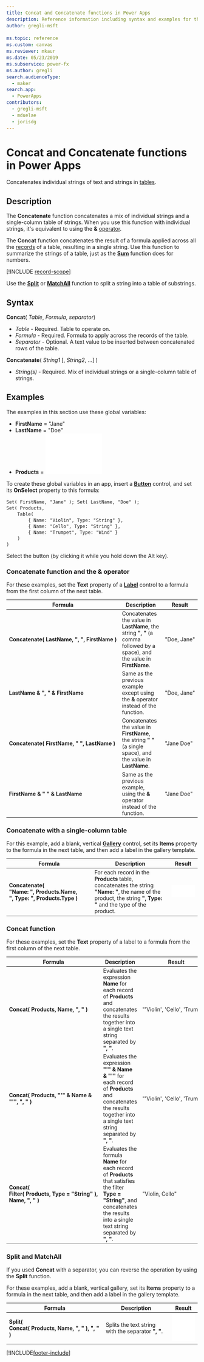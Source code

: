 ```yaml
---
title: Concat and Concatenate functions in Power Apps
description: Reference information including syntax and examples for the Concat and Concatenate functions in Power Apps.
author: gregli-msft

ms.topic: reference
ms.custom: canvas
ms.reviewer: mkaur
ms.date: 05/23/2019
ms.subservice: power-fx
ms.author: gregli
search.audienceType:
  - maker
search.app:
  - PowerApps
contributors:
  - gregli-msft
  - mduelae
  - jorisdg
---
```


# Concat and Concatenate functions in Power Apps

Concatenates individual strings of text and strings in [tables](/power-apps/maker/canvas-apps/working-with-tables).

## Description

The **Concatenate** function concatenates a mix of individual strings and a single-column table of strings. When you use this function with individual strings, it's equivalent to using the **&** [operator](operators.md).

The **Concat** function concatenates the result of a formula applied across all the [records](/power-apps/maker/canvas-apps/working-with-tables#records) of a table, resulting in a single string. Use this function to summarize the strings of a table, just as the **[Sum](function-aggregates.md)** function does for numbers.

[!INCLUDE [record-scope](../../includes/record-scope.md)]

Use the [**Split**](function-split.md) or [**MatchAll**](function-ismatch.md) function to split a string into a table of substrings.

## Syntax

**Concat**( _Table_, _Formula_, _separator_)

- _Table_ - Required. Table to operate on.
- _Formula_ - Required. Formula to apply across the records of the table.
- _Separator_ - Optional. A text value to be inserted between concatenated rows of the table.

**Concatenate**( _String1_ [, *String2*, ...] )

- _String(s)_ - Required. Mix of individual strings or a single-column table of strings.

## Examples

The examples in this section use these global variables:

- **FirstName** = "Jane"
- **LastName** = "Doe"
- **Products** = ![Table with two columns and four rows.](media/function-concatenate/products.png)

To create these global variables in an app, insert a [**Button**](/power-apps/maker/canvas-apps/controls/control-button) control, and set its **OnSelect** property to this formula:

```powerapps-dot
Set( FirstName, "Jane" ); Set( LastName, "Doe" );
Set( Products,
    Table(
        { Name: "Violin", Type: "String" },
        { Name: "Cello", Type: "String" },
        { Name: "Trumpet", Type: "Wind" }
    )
)
```

Select the button (by clicking it while you hold down the Alt key).

### Concatenate function and the & operator

For these examples, set the **Text** property of a [**Label**](/power-apps/maker/canvas-apps/controls/control-text-box) control to a formula from the first column of the next table.

| Formula | Description | Result |
| --- | --- | --- |
| **Concatenate(&nbsp;LastName,&nbsp;",&nbsp;",&nbsp;FirstName&nbsp;)** | Concatenates the value in **LastName**, the string **", "** (a comma followed by a space), and the value in **FirstName**. | "Doe,&nbsp;Jane" |
| **LastName&nbsp;&&nbsp;",&nbsp;"&nbsp;&&nbsp;FirstName** | Same as the previous example except using the **&** operator instead of the function. | "Doe,&nbsp;Jane" |
| **Concatenate(&nbsp;FirstName,&nbsp;"&nbsp;",&nbsp;LastName&nbsp;)** | Concatenates the value in **FirstName**, the string **" "** (a single space), and the value in **LastName**. | "Jane&nbsp;Doe" |
| **FirstName&nbsp;&&nbsp;"&nbsp;"&nbsp;&&nbsp;LastName** | Same as the previous example, using the **&** operator instead of the function. | "Jane&nbsp;Doe" |

### Concatenate with a single-column table

For this example, add a blank, vertical [**Gallery**](/power-apps/maker/canvas-apps/controls/control-gallery) control, set its **Items** property to the formula in the next table, and then add a label in the gallery template.

| Formula | Description | Result |
| --- | --- | --- |
| **Concatenate( "Name:&nbsp;",&nbsp;Products.Name, ",&nbsp;Type:&nbsp;",&nbsp;Products.Type )** | For each record in the **Products** table, concatenates the string **"Name: "**, the name of the product, the string **", Type: "** and the type of the product. | ![Table of products.](media/function-concatenate/single-column.png) |

### Concat function

For these examples, set the **Text** property of a label to a formula from the first column of the next table.

| Formula | Description | Result |
| --- | --- | --- |
| **Concat( Products, Name, ", " )** | Evaluates the expression **Name** for each record of **Products** and concatenates the results together into a single text string separated by **", "**. | "'Violin',&nbsp;'Cello',&nbsp;'Trumpet'" |
| **Concat( Products, "'" & Name & "'", ", " )** | Evaluates the expression **"'" & Name & "'"** for each record of **Products** and concatenates the results together into a single text string separated by **", "**. | "'Violin',&nbsp;'Cello',&nbsp;'Trumpet'" |
| **Concat( Filter(&nbsp;Products,&nbsp;Type&nbsp;=&nbsp;"String"&nbsp;), Name, ", " )** | Evaluates the formula **Name** for each record of **Products** that satisfies the filter **Type = "String"**, and concatenates the results into a single text string separated by **", "**. | "Violin,&nbsp;Cello" |


### Split and MatchAll

If you used **Concat** with a separator, you can reverse the operation by using the **Split** function.

For these examples, add a blank, vertical gallery, set its **Items** property to a formula in the next table, and then add a label in the gallery template.

| Formula | Description | Result |
| --- | --- | --- |
| **Split( Concat(&nbsp;Products,&nbsp;Name,&nbsp;",&nbsp;"&nbsp;), ", " )** | Splits the text string with the separator **", "**. | ![Table with only 3 rows.](media/function-concatenate/matchall.png) |

[!INCLUDE[footer-include](../../includes/footer-banner.md)]
